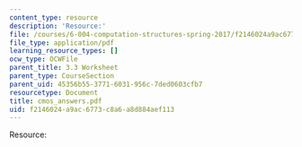 ```yaml
---
content_type: resource
description: 'Resource:'
file: /courses/6-004-computation-structures-spring-2017/f2146024a9ac6773c8a6a8d884aef113_cmos_answers.pdf
file_type: application/pdf
learning_resource_types: []
ocw_type: OCWFile
parent_title: 3.3 Worksheet
parent_type: CourseSection
parent_uid: 45356b55-3771-6031-956c-7ded0603cfb7
resourcetype: Document
title: cmos_answers.pdf
uid: f2146024-a9ac-6773-c8a6-a8d884aef113
---
```

Resource:

